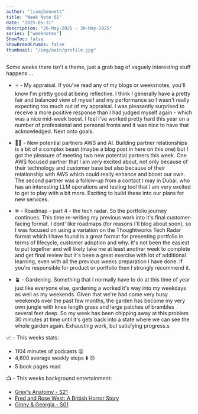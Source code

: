 ```yaml
---
author: "liamjbennett"
title: "Week Note 61"
date: "2025-05-31"
description: "26-May-2025 - 30-May-2025"
series: ["weeknotes"]
ShowToc: false
ShowBreadCrumbs: false
thumbnail: "/img/main/profile.jpg"
---
```


Some weeks there isn't a theme, just a grab bag of vaguely interesting stuff happens ...
<p/>

* ⭐ - My appraisal. If you've read any of my blogs or weeksnotes, you'll know I'm pretty good at being reflective. I think I generally have a pretty fair and balanced view of myself and my performance so I wasn't really expecting too much out of my appraisal. I was pleasantly surprised to receive a more positive response than I had judged myself again - which was a nice mid-week boost. I feel I've worked pretty hard this year on a number of professional and personal fronts and it was nice to have that acknowledged. Next onto goals.
<p/>

* 🫶🏻 - New potential partners AWS and AI. Building partner relationships is a bit of a complex beast (maybe a blog post in here on this one) but I got the pleasure of meeting two new potential partners this week. One AWS focused partner that I am very excited about, not only because of their technology and customer base but also because of their relationship with AWS which could really enhance and boost our own. The second partner was a follow-up from a contact I may in Dubai, who has an interesting LLM operations and testing tool that I am very excited to get to play with a bit more. Exciting to build these into our plans for new services.
<p/>

* ⛯ - Roadmap - part 4 - the tech radar. So the portfolio journey continues. This time re-writing my previous work into it's final customer-facing format. I dont' like roadmaps (for reasons I'll blog about soon), so I was focused on using a variation on the Thoughtworks Tech Radar format which I have found is a great format for presenting portfolio in terms of lifecycle, customer adoption and why. It's not been the easiest to put together and will likely take me at least another week to complete and get final review but it's been a great exercise with lot of additional learning, even with all the previous weeks preparation I have done. If you're responsible for product or portfolio then I strongly recommend it.
<p/>

* 🪴 - Gardening. Something that I normally have to do at this time of year just like everyone else, gardening a worked it's way into my weekdays as well as my weekends. Given that we're had come very busy weekends over the past few months, the garden has become my very own jungle with knee length grass and large patches of brambles several feet deep. So my week has been chipping away at this problem 30 minutes at time until it's gets back into a state where we can see the whole garden again. Exhausting work, but satisfying progress.s
<p/>

📈 - This weeks stats:
* 1104 minutes of podcasts 😲
* 4,600 average weekly steps ⬇️ 😔
* 5 book pages read 
<p/>

📺 - This weeks background entertainment:
* [Grey's Anatomy - S21](https://www.imdb.com/title/tt0413573/)
* [Fred and Rose West: A British Horror Story](https://www.imdb.com/title/tt36590949/)
* [Ginny & Georgia - S01](https://www.imdb.com/title/tt10813940/)